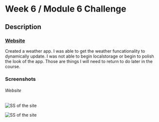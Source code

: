 # Week 6 / Module 6 Challenge

## Description 

### [Website](https://roodhouse.github.io/weekSix/)

Created a weather app. I was able to get the weather funcationality to dynamically update. I was not able to begin localstorage or begin to polish the look of the app. Those are things I will need to return to do later in the course.

### Screenshots

###### Website
![SS of the site](https://roodhouse.github.io/weekFive/assets/images/ss01.png)

![SS of the site](https://roodhouse.github.io/weekFive/assets/images/ss02.png)
